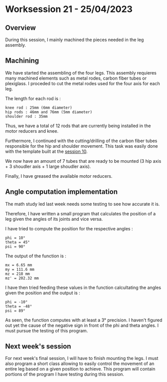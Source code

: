 # Worksession 21 - 25/04/2023

## Overview

During this session, I mainly machined the pieces needed in the leg assembly. 

## Machining 

We have started the assembling of the four legs. This assembly requieres many machined elements such as metal rodes, carbon fiber tubes or plexiglass. 
I proceded to cut the metal rodes used for the four axis for each leg.

The length for each rod is :

    knee rod : 25mm (6mm diameter)
    hip rods : 46mm and 76mm (5mm diameter)
    shoulder rod : 35mm

Thus, we have a total of 12 rods that are currently being installed in the motor reducers and knee. 

Furthermore, I continued with the cutting/drilling of the carbon fiber tubes responsible for the hip and shoulder movement. 
This task was easily done with the template built at the [session 10](https://github.com/RonanLc/Snoopytech/blob/main/doc/Rapports/Reports%20-%20Kulbicki/Session-Kulbicki-10.md).

We now have an amount of 7 tubes that are ready to be mounted (3 hip axis + 3 shoudler axis + 1 large shoudler axis).


Finally, I have greased the available motor reducers. 


## Angle computation implementation 

The math study led last week needs some testing to see how accurate it is. 

Therefore, I have written a small program that calculates the position of a leg given the angles of its joints and vice versa.

I have tried to compute the position for the respective angles : 

    phi = 10°
    theta = 45°
    psi = 90°

The output of the function is :

    mx = 6.65 mm
    my = 111.6 mm
    mz = 218 mm
    mz' = 202.32 mm

I have then tried feeding these values in the function calcultating the angles given the position and the output is :

    phi = -10°
    theta = -48°
    psi = 89° 

As seen, the function computes with at least a 3° precision. 
I haven't figured out yet the cause of the negative sign in front of the phi and theta angles. 
I must pursue the testing of this program.

## Next week's session

For next week's final session, I will have to finish mounting the legs.
I must also program a short class allowing to easily control the movement of an entire leg based on a given position to achieve. 
This program will contain portions of the program I have testing during this session.
